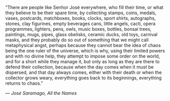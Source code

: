 “There are people like Senhor José everywhere, who fill their time, or
what they believe to be their spare time, by collecting stamps, coins,
medals, vases, postcards, matchboxes, books, clocks, sport shirts,
autographs, stones, clay figurines, empty beverages cans, little angels,
cacti, opera programmes, lighters, pens, owls, music boxes, bottles, bonsai
trees, paintings, mugs, pipes, glass obelisks, ceramic ducks, old toys,
carnival masks, and they probably do so out of something that we might
call metaphysical angst, perhaps because they cannot bear the idea of
chaos being the one ruler of the universe, which is why, using their
limited powers and with no divine help, they attempt to impose some order
on the world, and for a short while they manage it, but only as long as
they are there to defend their collection, because when the day comes when
it must be dispersed, and that day always comes, either with their death
or when the collector grows weary, everything goes back to its beginnings,
everything returns to chaos.”

*― José Saramago, All the Names* 
